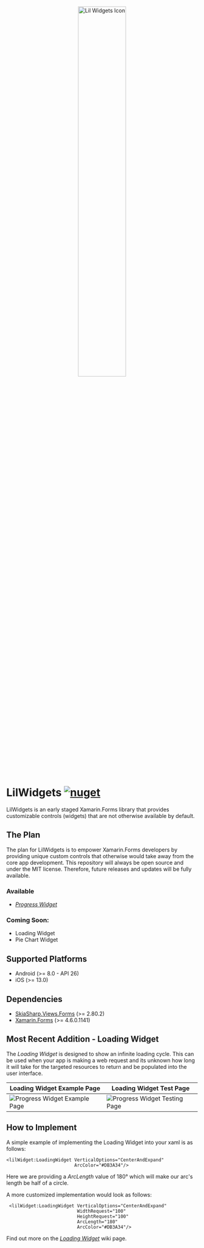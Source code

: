 <br/><br/><br/>
<p align="center">
    <img src="https://raw.githubusercontent.com/ChaseRoth/LilWidgets/main/Resources/Branding/lilwidgets_logo_noborder.png" alt="Lil Widgets Icon" width="50%"/>
</p>
<br/><br/><br/>

# LilWidgets [![nuget](https://img.shields.io/nuget/v/LilWidgets.Xamarin.Forms)](https://www.nuget.org/packages/LilWidgets.Xamarin.Forms/)

LilWidgets is an early staged Xamarin.Forms library that provides customizable controls (widgets) that are not otherwise available by default.

## The Plan
The plan for LilWidgets is to empower Xamarin.Forms developers by providing unique custom controls that otherwise would take away from the core app development. This repository will always be open source and under the MIT license. Therefore, future releases and updates will be fully available.

### Available

- <a href="https://github.com/ChaseRoth/LilWidgets/wiki/Progress-Widget">*Progress Widget*</a>

### Coming Soon:

- Loading Widget
- Pie Chart Widget

## Supported Platforms

- Android (>= 8.0 - API 26)
- iOS (>= 13.0)

## Dependencies

- <a href="https://www.nuget.org/packages/SkiaSharp.Views.Forms/2.80.2">SkiaSharp.Views.Forms</a> (>= 2.80.2)
- <a href="https://www.nuget.org/packages/Xamarin.Forms/%204.6.0.1141">Xamarin.Forms</a> (>= 4.6.0.1141)

## Most Recent Addition - Loading Widget

The *Loading Widget* is designed to show an infinite loading cycle. This can be used when your app is making a web request and its unknown how long it will take for the targeted resources to return and be populated into the user interface.


Loading Widget Example Page | Loading Widget Test Page
-------------------------|-------------------------
![Progress Widget Example Page](https://raw.githubusercontent.com/ChaseRoth/LilWidgets/main/Resources/Sceenshots/LoadingWidget/screenshot_example1.png)  |  ![Progress Widget Testing Page](https://raw.githubusercontent.com/ChaseRoth/LilWidgets/main/Resources/Sceenshots/LoadingWidget/screenshot_test1.png)

## How to Implement

A simple example of implementing the Loading Widget into your xaml is as follows:
```xaml
<lilWidget:LoadingWidget VerticalOptions="CenterAndExpand"                        
                         ArcColor="#DB3A34"/>
```

Here we are providing a *ArcLength* value of 180° which will make our arc's length be half of a circle.

A more customized implementation would look as follows:
```xaml
 <lilWidget:LoadingWidget VerticalOptions="CenterAndExpand"
                          WidthRequest="100"
                          HeightRequest="100"
                          ArcLength="180"
                          ArcColor="#DB3A34"/>
```

Find out more on the <a href="https://github.com/ChaseRoth/LilWidgets/wiki/Loading-Widget">*Loading Widget*</a> wiki page.
